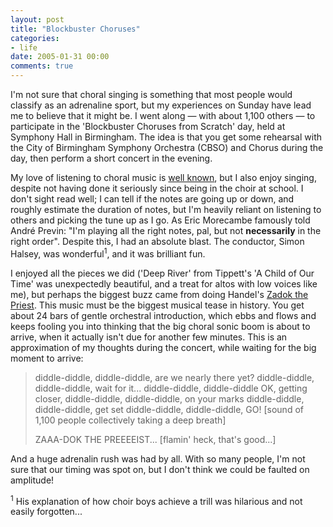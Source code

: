 ```yaml
---
layout: post
title: "Blockbuster Choruses"
categories:
- life
date: 2005-01-31 00:00
comments: true
---
```


<p>I'm not sure that choral singing is something that most people would classify as an adrenaline sport, but my experiences on Sunday have lead me to believe that it might be. I went along &mdash; with about 1,100 others &mdash; to participate in the 'Blockbuster Choruses from Scratch' day, held at Symphony Hall in Birmingham. The idea is that you get some rehearsal with the City of Birmingham Symphony Orchestra (CBSO) and Chorus during the day, then perform a short concert in the evening.</p>

<p>My love of listening to choral music is <a href="http://www.rousette.org.uk/blog/archives/2005/01/22/tallis-scholars/">well known</a>, but I also enjoy singing, despite not having done it seriously since being in the choir at school. I don't sight read well; I can tell if the notes are going up or down, and roughly estimate the duration of notes, but I'm heavily reliant on listening to others and picking the tune up as I go. As Eric Morecambe famously told Andr&eacute; Previn: "I'm playing all the right notes, pal, but not <strong>necessarily</strong> in the right order". Despite this, I had an absolute blast. The conductor, Simon Halsey, was wonderful<sup>1</sup>, and it was brilliant fun.</p>

<p>I enjoyed all the pieces we did ('Deep River' from Tippett's 'A Child of Our Time' was unexpectedly beautiful, and a treat for altos with low voices like me), but perhaps the biggest buzz came from doing Handel's <a href="http://phobos.apple.com/WebObjects/MZStore.woa/wa/viewAlbum?playlistId=16214380&selectedItemId=16214416">Zadok the Priest</a>. This music must be the biggest musical tease in history. You get about 24 bars of gentle orchestral introduction, which ebbs and flows and keeps fooling you into thinking that the big choral sonic boom is about to arrive, when it actually isn't due for another few minutes. This is an approximation of my thoughts during the concert, while waiting for the big moment to arrive:</p>

<blockquote>
<p>diddle-diddle, diddle-diddle, are we nearly there yet? diddle-diddle, diddle-diddle, wait for it... diddle-diddle, diddle-diddle OK, getting closer, diddle-diddle, diddle-diddle, on your marks diddle-diddle, diddle-diddle, get set diddle-diddle, diddle-diddle, GO! [sound of 1,100 people collectively taking a deep breath]</p>

<p>ZAAA-DOK THE PREEEEIST... [flamin' heck, that's good...]</p>
</blockquote>

<p>And a huge adrenalin rush was had by all. With so many people, I'm not sure that our timing was spot on, but I don't think we could be faulted on amplitude!</p>

<p><sup>1</sup> His explanation of how choir boys achieve a trill was hilarious and not easily forgotten...</p>


